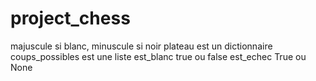 # project_chess

majuscule si blanc, minuscule si noir
plateau est un dictionnaire
coups_possibles est une liste
est_blanc true ou false
est_echec True ou None
